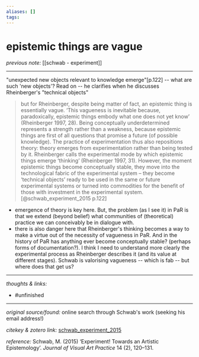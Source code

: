 ```yaml
---
aliases: []
tags:
---
```


# epistemic things are vague

_previous note:_ [[schwab - experiment]]

---

"unexpected new objects relevant to knowledge emerge"[p.122] -- what are such 'new objects'?  Read on -- he clarifies when he discusses Rheinberger's "technical objects"

>but for Rheinberger, despite being matter of fact, an epistemic thing is essentially vague. ‘This vagueness is inevitable because, paradoxically, epistemic things embody what one does not yet know’ (Rheinberger 1997, 28). Being conceptually underdetermined represents a strength rather than a weakness, because epistemic things are first of all questions that promise a future (of possible knowledge). The practice of experimentation thus also repositions theory: theory emerges from experimentation rather than being tested by it. Rheinberger calls the experimental mode by which epistemic things emerge ‘thinking’ (Rheinberger 1997, 31). However, the moment epistemic things become conceptually stable, they move into the technological fabric of the experimental system – they become ‘technical objects’ ready to be used in the same or future experimental systems or turned into commodities for the benefit of those with investment in the experimental system.[@schwab_experiment_2015 p.122]

- emergence of theory is key here. But, the problem (as I see it) in PaR is that we extend (beyond belief) what communities of (theoretical) practice we can conceivably be in dialogue with.
- there is also danger here that Rheinberger's thinking becomes a way to make a virtue out of the necessity of vagueness in PaR. And in the history of PaR has anything ever become conceptually stable? (perhaps forms of documentation?). I think I need to understand more clearly the experimental process as Rheinberger describes it (and its value at different stages). Schwab is valorising vagueness -- which is fab -- but where does that get us? 

---

_thoughts & links:_



- #unfinished 

---

_original source/found:_ online search through Schwab's work (seeking his email address!)

_citekey & zotero link:_ [schwab_experiment_2015](zotero://select/items/1_G2S4P93H)

_reference:_ Schwab, M. (2015) ‘Experiment! Towards an Artistic Epistemology’. _Journal of Visual Art Practice_ 14 (2), 120–131.


